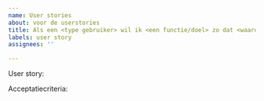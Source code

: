 ```yaml
---
name: User stories
about: voor de userstories
title: Als een <type gebruiker> wil ik <een functie/doel> zo dat <waarde>
labels: user story
assignees: ''

---
```


User story: 

Acceptatiecriteria:
